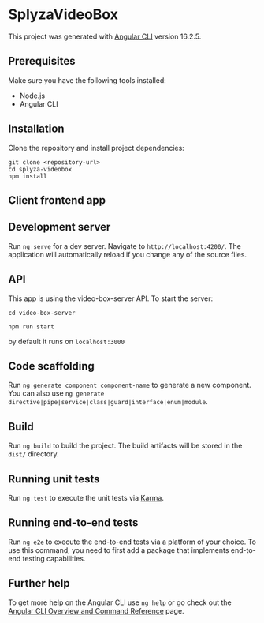 # SplyzaVideoBox

This project was generated with [Angular CLI](https://github.com/angular/angular-cli) version 16.2.5.

## Prerequisites

Make sure you have the following tools installed:

- Node.js
- Angular CLI

## Installation

Clone the repository and install project dependencies:

```
git clone <repository-url>
cd splyza-videobox
npm install
```

## Client frontend app

## Development server

Run `ng serve` for a dev server. Navigate to `http://localhost:4200/`. The application will automatically reload if you change any of the source files.

## API

This app is using the video-box-server API. To start the server:

`cd video-box-server`

`npm run start`

by default it runs on `localhost:3000`

## Code scaffolding

Run `ng generate component component-name` to generate a new component. You can also use `ng generate directive|pipe|service|class|guard|interface|enum|module`.

## Build

Run `ng build` to build the project. The build artifacts will be stored in the `dist/` directory.

## Running unit tests

Run `ng test` to execute the unit tests via [Karma](https://karma-runner.github.io).

## Running end-to-end tests

Run `ng e2e` to execute the end-to-end tests via a platform of your choice. To use this command, you need to first add a package that implements end-to-end testing capabilities.

## Further help

To get more help on the Angular CLI use `ng help` or go check out the [Angular CLI Overview and Command Reference](https://angular.io/cli) page.
